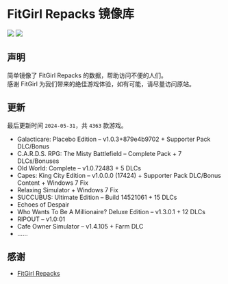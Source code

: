 ﻿# FitGirl Repacks 镜像库
![](https://img.shields.io/badge/ci-passing-brightgreen.svg?logo=github)
![](https://img.shields.io/badge/license-MIT-brightgreen.svg)

## 声明
简单镜像了 FitGirl Repacks 的数据，帮助访问不便的人们。  
感谢 FitGirl 为我们带来的绝佳游戏体验，如有可能，请尽量访问原站。

## 更新
最后更新时间 `2024-05-31`，共 `4363` 款游戏。
- Galacticare: Placebo Edition – v1.0.3+879e4b9702 + Supporter Pack DLC/Bonus
- C.A.R.D.S. RPG: The Misty Battlefield – Complete Pack + 7 DLCs/Bonuses
- Old World: Complete – v1.0.72483 + 5 DLCs
- Capes: King City Edition – v1.0.0.0 (17424) + Supporter Pack DLC/Bonus Content + Windows 7 Fix
- Relaxing Simulator + Windows 7 Fix
- SUCCUBUS: Ultimate Edition – Build 14521061 + 15 DLCs
- Echoes of Despair
- Who Wants To Be A Millionaire? Deluxe Edition – v1.3.0.1 + 12 DLCs
- RIPOUT – v1.0:01
- Cafe Owner Simulator – v1.4.105 + Farm DLC
- ……

## 感谢
- [FitGirl Repacks](https://fitgirl-repacks.site/)
